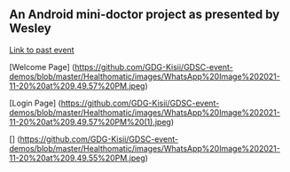 ## An Android mini-doctor project as presented by Wesley

[Link to past event](https://gdsc.community.dev/events/details/developer-student-clubs-kisii-university-presents-beginning-android-development/)

[Welcome Page] (https://github.com/GDG-Kisii/GDSC-event-demos/blob/master/Healthomatic/images/WhatsApp%20Image%202021-11-20%20at%209.49.57%20PM.jpeg)

[Login Page] (https://github.com/GDG-Kisii/GDSC-event-demos/blob/master/Healthomatic/images/WhatsApp%20Image%202021-11-20%20at%209.49.57%20PM%20(1).jpeg)

[] (https://github.com/GDG-Kisii/GDSC-event-demos/blob/master/Healthomatic/images/WhatsApp%20Image%202021-11-20%20at%209.49.55%20PM.jpeg)
